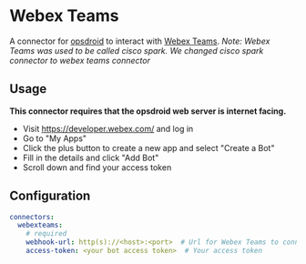# Webex Teams

A connector for [opsdroid](https://github.com/opsdroid/opsdroid) to interact with [Webex Teams](https://www.webex.com/team-collaboration.html).
_Note: Webex Teams was used to be called cisco spark. We changed cisco spark connector to webex teams connector_

## Usage

**This connector requires that the opsdroid web server is internet facing.**

 - Visit https://developer.webex.com/ and log in
 - Go to "My Apps"
 - Click the plus button to create a new app and select "Create a Bot"
 - Fill in the details and click "Add Bot"
 - Scroll down and find your access token

## Configuration

```yaml
connectors:
  webexteams:
    # required
    webhook-url: http(s)://<host>:<port>  # Url for Webex Teams to connect to your bot
    access-token: <your bot access token>  # Your access token
```
